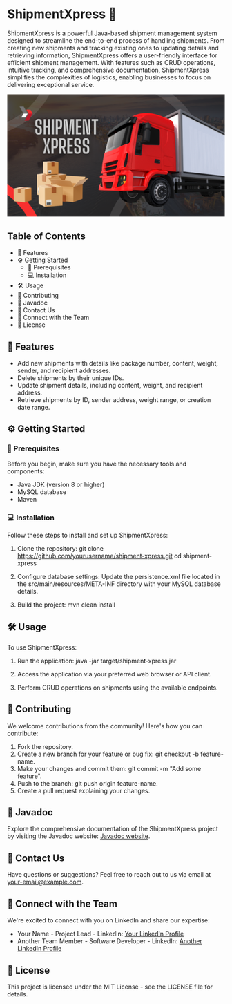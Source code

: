 # ShipmentXpress :truck:

ShipmentXpress is a powerful Java-based shipment management system designed to streamline the end-to-end process of handling shipments. From creating new shipments and tracking existing ones to updating details and retrieving information, ShipmentXpress offers a user-friendly interface for efficient shipment management. With features such as CRUD operations, intuitive tracking, and comprehensive documentation, ShipmentXpress simplifies the complexities of logistics, enabling businesses to focus on delivering exceptional service.


![ShipmentXpress Logo](images/poster.png)


## Table of Contents

- :rocket: Features
- :gear: Getting Started
  - :wrench: Prerequisites
  - :computer: Installation
- :hammer_and_wrench: Usage
- :raised_hands: Contributing
- :book: Javadoc
- :email: Contact Us
- :link: Connect with the Team
- :scroll: License

## :rocket: Features

- Add new shipments with details like package number, content, weight, sender, and recipient addresses.
- Delete shipments by their unique IDs.
- Update shipment details, including content, weight, and recipient address.
- Retrieve shipments by ID, sender address, weight range, or creation date range.

## :gear: Getting Started

### :wrench: Prerequisites

Before you begin, make sure you have the necessary tools and components:

- Java JDK (version 8 or higher)
- MySQL database
- Maven

### :computer: Installation

Follow these steps to install and set up ShipmentXpress:

1. Clone the repository:
   git clone https://github.com/yourusername/shipment-xpress.git
   cd shipment-xpress

2. Configure database settings:
   Update the persistence.xml file located in the src/main/resources/META-INF directory with your MySQL database details.

3. Build the project:
   mvn clean install

## :hammer_and_wrench: Usage

To use ShipmentXpress:

1. Run the application:
   java -jar target/shipment-xpress.jar

2. Access the application via your preferred web browser or API client.

3. Perform CRUD operations on shipments using the available endpoints.

## :raised_hands: Contributing

We welcome contributions from the community! Here's how you can contribute:

1. Fork the repository.
2. Create a new branch for your feature or bug fix: git checkout -b feature-name.
3. Make your changes and commit them: git commit -m "Add some feature".
4. Push to the branch: git push origin feature-name.
5. Create a pull request explaining your changes.

## :book: Javadoc

Explore the comprehensive documentation of the ShipmentXpress project by visiting the Javadoc website: [Javadoc website](https://your-javadoc-website-url.com).

## :email: Contact Us

Have questions or suggestions? Feel free to reach out to us via email at your-email@example.com.

## :link: Connect with the Team

We're excited to connect with you on LinkedIn and share our expertise:

- Your Name - Project Lead - LinkedIn: [Your LinkedIn Profile](https://www.linkedin.com/in/your-profile-url/)
- Another Team Member - Software Developer - LinkedIn: [Another LinkedIn Profile](https://www.linkedin.com/in/another-profile-url/)

## :scroll: License

This project is licensed under the MIT License - see the LICENSE file for details.
